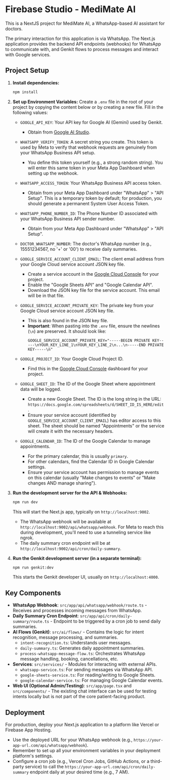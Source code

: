 # Firebase Studio - MediMate AI

This is a NextJS project for MediMate AI, a WhatsApp-based AI assistant for doctors.

The primary interaction for this application is via WhatsApp. The Next.js application provides the backend API endpoints (webhooks) for WhatsApp to communicate with, and Genkit flows to process messages and interact with Google services.

## Project Setup

1.  **Install dependencies:**
    ```bash
    npm install
    ```

2.  **Set up Environment Variables:**
    Create a `.env` file in the root of your project by copying the content below or by creating a new file. Fill in the following values:

    *   `GOOGLE_API_KEY`: Your API key for Google AI (Gemini) used by Genkit.
        *   Obtain from [Google AI Studio](https://aistudio.google.com/app/apikey).

    *   `WHATSAPP_VERIFY_TOKEN`: A secret string you create. This token is used by Meta to verify that webhook requests are genuinely from your WhatsApp Business API setup.
        *   You define this token yourself (e.g., a strong random string). You will enter this same token in your Meta App Dashboard when setting up the webhook.

    *   `WHATSAPP_ACCESS_TOKEN`: Your WhatsApp Business API access token.
        *   Obtain from your Meta App Dashboard under "WhatsApp" > "API Setup". This is a temporary token by default; for production, you should generate a permanent System User Access Token.

    *   `WHATSAPP_PHONE_NUMBER_ID`: The Phone Number ID associated with your WhatsApp Business API sender number.
        *   Obtain from your Meta App Dashboard under "WhatsApp" > "API Setup".

    *   `DOCTOR_WHATSAPP_NUMBER`: The doctor's WhatsApp number (e.g., 15551234567, no '+' or '00') to receive daily summaries.

    *   `GOOGLE_SERVICE_ACCOUNT_CLIENT_EMAIL`: The client email address from your Google Cloud service account JSON key file.
        *   Create a service account in the [Google Cloud Console](https://console.cloud.google.com/) for your project.
        *   Enable the "Google Sheets API" and "Google Calendar API".
        *   Download the JSON key file for the service account. This email will be in that file.

    *   `GOOGLE_SERVICE_ACCOUNT_PRIVATE_KEY`: The private key from your Google Cloud service account JSON key file.
        *   This is also found in the JSON key file.
        *   **Important**: When pasting into the `.env` file, ensure the newlines (`\n`) are preserved. It should look like:
            ```
            GOOGLE_SERVICE_ACCOUNT_PRIVATE_KEY="-----BEGIN PRIVATE KEY-----\nYOUR_KEY_LINE_1\nYOUR_KEY_LINE_2\n...\n-----END PRIVATE KEY-----\n"
            ```

    *   `GOOGLE_PROJECT_ID`: Your Google Cloud Project ID.
        *   Find this in the [Google Cloud Console](https://console.cloud.google.com/) dashboard for your project.

    *   `GOOGLE_SHEET_ID`: The ID of the Google Sheet where appointment data will be logged.
        *   Create a new Google Sheet. The ID is the long string in the URL: `https://docs.google.com/spreadsheets/d/SHEET_ID_IS_HERE/edit`.
        *   Ensure your service account (identified by `GOOGLE_SERVICE_ACCOUNT_CLIENT_EMAIL`) has editor access to this sheet. The sheet should be named "Appointments" or the service will create it with the necessary headers.

    *   `GOOGLE_CALENDAR_ID`: The ID of the Google Calendar to manage appointments.
        *   For the primary calendar, this is usually `primary`.
        *   For other calendars, find the Calendar ID in Google Calendar settings.
        *   Ensure your service account has permission to manage events on this calendar (usually "Make changes to events" or "Make changes AND manage sharing").

3.  **Run the development server for the API & Webhooks:**
    ```bash
    npm run dev
    ```
    This will start the Next.js app, typically on `http://localhost:9002`.
    *   The WhatsApp webhook will be available at `http://localhost:9002/api/whatsapp/webhook`. For Meta to reach this during development, you'll need to use a tunneling service like ngrok.
    *   The daily summary cron endpoint will be at `http://localhost:9002/api/cron/daily-summary`.

4.  **Run the Genkit development server (in a separate terminal):**
    ```bash
    npm run genkit:dev
    ```
    This starts the Genkit developer UI, usually on `http://localhost:4000`.

## Key Components

*   **WhatsApp Webhook**: `src/app/api/whatsapp/webhook/route.ts` - Receives and processes incoming messages from WhatsApp.
*   **Daily Summary Cron Endpoint**: `src/app/api/cron/daily-summary/route.ts` - Endpoint to be triggered by a cron job to send daily summaries.
*   **AI Flows (Genkit)**: `src/ai/flows/` - Contains the logic for intent recognition, message processing, and summaries.
    *   `intent-recognition.ts`: Understands user messages.
    *   `daily-summary.ts`: Generates daily appointment summaries.
    *   `process-whatsapp-message-flow.ts`: Orchestrates WhatsApp message handling, booking, cancellations, etc.
*   **Services**: `src/services/` - Modules for interacting with external APIs.
    *   `whatsapp-service.ts`: For sending messages via WhatsApp API.
    *   `google-sheets-service.ts`: For reading/writing to Google Sheets.
    *   `google-calendar-service.ts`: For managing Google Calendar events.
*   **Web UI (Optional Admin/Testing)**: `src/app/page.tsx` and `src/components/` - The existing chat interface can be used for testing intents locally but is not part of the core patient-facing product.

## Deployment

For production, deploy your Next.js application to a platform like Vercel or Firebase App Hosting.
*   Use the deployed URL for your WhatsApp webhook (e.g., `https://your-app-url.com/api/whatsapp/webhook`).
*   Remember to set up all your environment variables in your deployment platform's settings.
*   Configure a cron job (e.g., Vercel Cron Jobs, GitHub Actions, or a third-party service) to call the `https://your-app-url.com/api/cron/daily-summary` endpoint daily at your desired time (e.g., 7 AM).
```